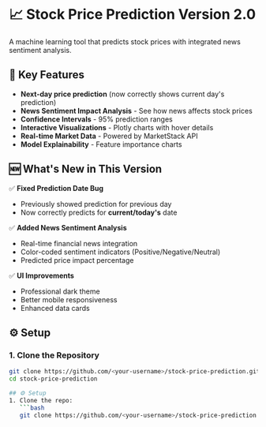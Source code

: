 # 📈 Stock Price Prediction Version 2.0


A machine learning tool that predicts stock prices with integrated news sentiment analysis.

## 🚀 Key Features
- **Next-day price prediction** (now correctly shows current day's prediction)
- **News Sentiment Impact Analysis** - See how news affects stock prices
- **Confidence Intervals** - 95% prediction ranges
- **Interactive Visualizations** - Plotly charts with hover details
- **Real-time Market Data** - Powered by MarketStack API
- **Model Explainability** - Feature importance charts

## 🆕 What's New in This Version
✅ **Fixed Prediction Date Bug**  
- Previously showed prediction for previous day  
- Now correctly predicts for **current/today's** date  

✅ **Added News Sentiment Analysis**  
- Real-time financial news integration  
- Color-coded sentiment indicators (Positive/Negative/Neutral)  
- Predicted price impact percentage  

✅ **UI Improvements**  
- Professional dark theme  
- Better mobile responsiveness  
- Enhanced data cards  

## ⚙️ Setup

### 1. Clone the Repository
```bash
git clone https://github.com/<your-username>/stock-price-prediction.git
cd stock-price-prediction

## ⚙️ Setup
1. Clone the repo:
   ```bash
   git clone https://github.com/<your-username>/stock-price-prediction.git